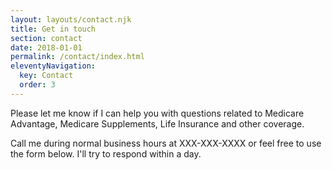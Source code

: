 ```yaml
---
layout: layouts/contact.njk
title: Get in touch
section: contact
date: 2018-01-01
permalink: /contact/index.html
eleventyNavigation:
  key: Contact
  order: 3
---
```

Please let me know if I can help you with questions related to Medicare Advantage, Medicare Supplements, Life Insurance and other coverage.

Call me during normal business hours at XXX-XXX-XXXX or feel free to use the form below. I'll try to respond within a day.